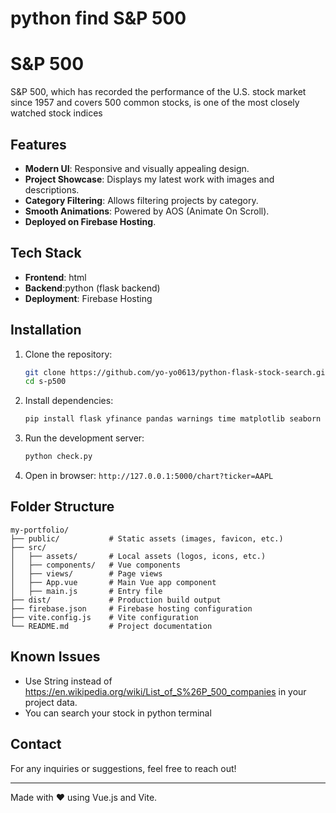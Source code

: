 # python find S&P 500 

# S&P 500

S&P 500, which has recorded the performance of the U.S. stock market since 1957 and covers 500 common stocks, is one of the most closely watched stock indices

## Features
- **Modern UI**: Responsive and visually appealing design.
- **Project Showcase**: Displays my latest work with images and descriptions.
- **Category Filtering**: Allows filtering projects by category.
- **Smooth Animations**: Powered by AOS (Animate On Scroll).
- **Deployed on Firebase Hosting**.

## Tech Stack
- **Frontend**: html
- **Backend**:python (flask backend)
- **Deployment**: Firebase Hosting

## Installation

1. Clone the repository:
   ```sh
   git clone https://github.com/yo-yo0613/python-flask-stock-search.git
   cd s-p500
   ```

2. Install dependencies:
   ```sh
   pip install flask yfinance pandas warnings time matplotlib seaborn plotly
   ```

3. Run the development server:
   ```sh
   python check.py
   ```

4. Open in browser: `http://127.0.0.1:5000/chart?ticker=AAPL`


## Folder Structure
```
my-portfolio/
├── public/           # Static assets (images, favicon, etc.)
├── src/
│   ├── assets/       # Local assets (logos, icons, etc.)
│   ├── components/   # Vue components
│   ├── views/        # Page views
│   ├── App.vue       # Main Vue app component
│   ├── main.js       # Entry file
├── dist/             # Production build output
├── firebase.json     # Firebase hosting configuration
├── vite.config.js    # Vite configuration
└── README.md         # Project documentation
```

## Known Issues
- Use String instead of https://en.wikipedia.org/wiki/List_of_S%26P_500_companies in your project data.
- You can search your stock in python terminal

## Contact
For any inquiries or suggestions, feel free to reach out!

---
Made with ❤️ using Vue.js and Vite.

